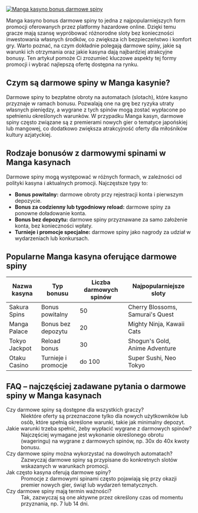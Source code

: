 [![Manga kasyno bonus darmowe spiny](https://123-caf.pages.dev/gitsignup.png)](https://vrmoo.ru/Bt82HjjY)

<p>Manga kasyno bonus darmowe spiny to jedna z najpopularniejszych form promocji oferowanych przez platformy hazardowe online. Dzięki temu gracze mają szansę wypróbować różnorodne sloty bez konieczności inwestowania własnych środków, co zwiększa ich bezpieczeństwo i komfort gry. Warto poznać, na czym dokładnie polegają darmowe spiny, jakie są warunki ich otrzymania oraz jakie kasyna dają najbardziej atrakcyjne bonusy. Ten artykuł pomoże Ci zrozumieć kluczowe aspekty tej formy promocji i wybrać najlepszą ofertę dostępna na rynku.</p>  <h2>Czym są darmowe spiny w Manga kasynie?</h2> <p>Darmowe spiny to bezpłatne obroty na automatach (slotach), które kasyno przyznaje w ramach bonusu. Pozwalają one na grę bez ryzyka utraty własnych pieniędzy, a wygrane z tych spinów mogą zostać wypłacone po spełnieniu określonych warunków. W przypadku Manga kasyn, darmowe spiny często związane są z premierami nowych gier o tematyce japońskiej lub mangowej, co dodatkowo zwiększa atrakcyjność oferty dla miłośników kultury azjatyckiej.</p>  <h2>Rodzaje bonusów z darmowymi spinami w Manga kasynach</h2> <p>Darmowe spiny mogą występować w różnych formach, w zależności od polityki kasyna i aktualnych promocji. Najczęstsze typy to:</p> <ul>   <li><strong>Bonus powitalny:</strong> darmowe obroty przy rejestracji konta i pierwszym depozycie.</li>   <li><strong>Bonus za codzienny lub tygodniowy reload:</strong> darmowe spiny za ponowne doładowanie konta.</li>   <li><strong>Bonus bez depozytu:</strong> darmowe spiny przyznawane za samo założenie konta, bez konieczności wpłaty.</li>   <li><strong>Turnieje i promocje specjalne:</strong> darmowe spiny jako nagrody za udział w wydarzeniach lub konkursach.</li> </ul>  <h2>Popularne Manga kasyna oferujące darmowe spiny</h2> <table>   <thead>     <tr>       <th>Nazwa kasyna</th>       <th>Typ bonusu</th>       <th>Liczba darmowych spinów</th>       <th>Najpopularniejsze sloty</th>     </tr>   </thead>   <tbody>     <tr>       <td>Sakura Spins</td>       <td>Bonus powitalny</td>       <td>50</td>       <td>Cherry Blossoms, Samurai's Quest</td>     </tr>     <tr>       <td>Manga Palace</td>       <td>Bonus bez depozytu</td>       <td>20</td>       <td>Mighty Ninja, Kawaii Cats</td>     </tr>     <tr>       <td>Tokyo Jackpot</td>       <td>Reload bonus</td>       <td>30</td>       <td>Shogun's Gold, Anime Adventure</td>     </tr>     <tr>       <td>Otaku Casino</td>       <td>Turnieje i promocje</td>       <td>do 100</td>       <td>Super Sushi, Neo Tokyo</td>     </tr>   </tbody> </table>  <h2>FAQ – najczęściej zadawane pytania o darmowe spiny w Manga kasynach</h2> <dl>   <dt>Czy darmowe spiny są dostępne dla wszystkich graczy?</dt>   <dd>Niektóre oferty są przeznaczone tylko dla nowych użytkowników lub osób, które spełnią określone warunki, takie jak minimalny depozyt.</dd>    <dt>Jakie warunki trzeba spełnić, żeby wypłacić wygrane z darmowych spinów?</dt>   <dd>Najczęściej wymagane jest wykonanie określonego obrotu (wageringu) na wygrane z darmowych spinów, np. 30x do 40x kwoty bonusu.</dd>    <dt>Czy darmowe spiny można wykorzystać na dowolnych automatach?</dt>   <dd>Zazwyczaj darmowe spiny są przypisane do konkretnych slotów wskazanych w warunkach promocji.</dd>    <dt>Jak często kasyna oferują darmowe spiny?</dt>   <dd>Promocje z darmowymi spinami często pojawiają się przy okazji premier nowych gier, świąt lub wydarzeń tematycznych.</dd>    <dt>Czy darmowe spiny mają termin ważności?</dt>   <dd>Tak, zazwyczaj są one aktywne przez określony czas od momentu przyznania, np. 7 lub 14 dni.</dd> </dl>
